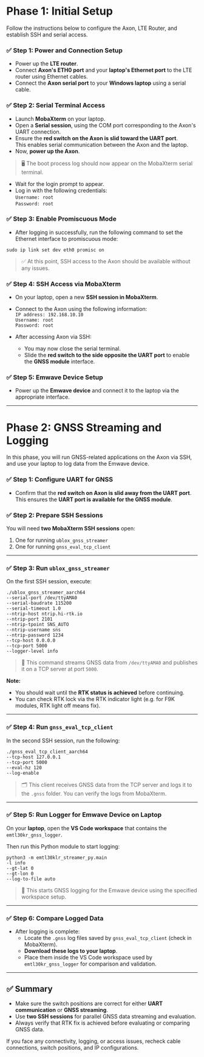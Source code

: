 # Phase 1: Initial Setup

Follow the instructions below to configure the Axon, LTE Router, and establish SSH and serial access.

### ✅ Step 1: Power and Connection Setup

- Power up the **LTE router**.
- Connect **Axon's ETH0 port** and your **laptop's Ethernet port** to the LTE router using Ethernet cables.
- Connect the **Axon serial port** to your **Windows laptop** using a serial cable.

### ✅ Step 2: Serial Terminal Access

- Launch **MobaXterm** on your laptop.
- Open a **Serial session**, using the COM port corresponding to the Axon's UART connection.
- Ensure the **red switch on the Axon is slid toward the UART port**.  
  This enables serial communication between the Axon and the laptop.
- Now, **power up the Axon**.

> 🖥️ The boot process log should now appear on the MobaXterm serial terminal.

- Wait for the login prompt to appear.
- Log in with the following credentials:  
  `Username: root`  
  `Password: root`

### ✅ Step 3: Enable Promiscuous Mode

- After logging in successfully, run the following command to set the Ethernet interface to promiscuous mode:
```
sudo ip link set dev eth0 promisc on
```

> ✅ At this point, SSH access to the Axon should be available without any issues.

### ✅ Step 4: SSH Access via MobaXterm

- On your laptop, open a new **SSH session in MobaXterm**.
- Connect to the Axon using the following information:  
  `IP address: 192.168.10.10`  
  `Username: root`  
  `Password: root`

- After accessing Axon via SSH:
  - You may now close the serial terminal.
  - Slide the **red switch to the side opposite the UART port** to enable the **GNSS module** interface.

### ✅ Step 5: Emwave Device Setup

- Power up the **Emwave device** and connect it to the laptop via the appropriate interface.

---

# Phase 2: GNSS Streaming and Logging

In this phase, you will run GNSS-related applications on the Axon via SSH, and use your laptop to log data from the Emwave device.

### ✅ Step 1: Configure UART for GNSS

- Confirm that the **red switch on Axon is slid away from the UART port**.  
  This ensures the **UART port is available for the GNSS module**.

### ✅ Step 2: Prepare SSH Sessions

You will need **two MobaXterm SSH sessions** open:

1. One for running `ublox_gnss_streamer`  
2. One for running `gnss_eval_tcp_client`

---

### ✅ Step 3: Run `ublox_gnss_streamer`

On the first SSH session, execute:
```
./ublox_gnss_streamer_aarch64
--serial-port /dev/ttyAMA0
--serial-baudrate 115200
--serial-timeout 1.0
--ntrip-host ntrip.hi-rtk.io
--ntrip-port 2101
--ntrip-tpoint SNS_AUTO
--ntrip-username sns
--ntrip-password 1234
--tcp-host 0.0.0.0
--tcp-port 5000
--logger-level info
```

> 📡 This command streams GNSS data from `/dev/ttyAMA0` and publishes it on a TCP server at port `5000`.

**Note:**  
- You should wait until the **RTK status is achieved** before continuing.
- You can check RTK lock via the RTK indicator light (e.g. for F9K modules, RTK light off means fix).

---

### ✅ Step 4: Run `gnss_eval_tcp_client`

In the second SSH session, run the following:

```
./gnss_eval_tcp_client_aarch64
--tcp-host 127.0.0.1
--tcp-port 5000
--eval-hz 120
--log-enable
```

> 🗂️ This client receives GNSS data from the TCP server and logs it to the `.gnss` folder. You can verify the logs from MobaXterm.

---

### ✅ Step 5: Run Logger for Emwave Device on Laptop

On your **laptop**, open the **VS Code workspace** that contains the `emtl30kr_gnss_logger`.

Then run this Python module to start logging:

```
python3 -m emtl30klr_streamer_py.main
-l info
--gt-lat 0
--gt-lon 0
--log-to-file auto
```

> 🧪 This starts GNSS logging for the Emwave device using the specified workspace setup.

---

### ✅ Step 6: Compare Logged Data

- After logging is complete:
  - Locate the `.gnss` log files saved by `gnss_eval_tcp_client` (check in MobaXterm).
  - **Download these logs to your laptop**.
  - Place them inside the VS Code workspace used by `emtl30kr_gnss_logger` for comparison and validation.

---

## ✅ Summary

- Make sure the switch positions are correct for either **UART communication** or **GNSS streaming**.
- Use **two SSH sessions** for parallel GNSS data streaming and evaluation.
- Always verify that RTK fix is achieved before evaluating or comparing GNSS data.

If you face any connectivity, logging, or access issues, recheck cable connections, switch positions, and IP configurations.
